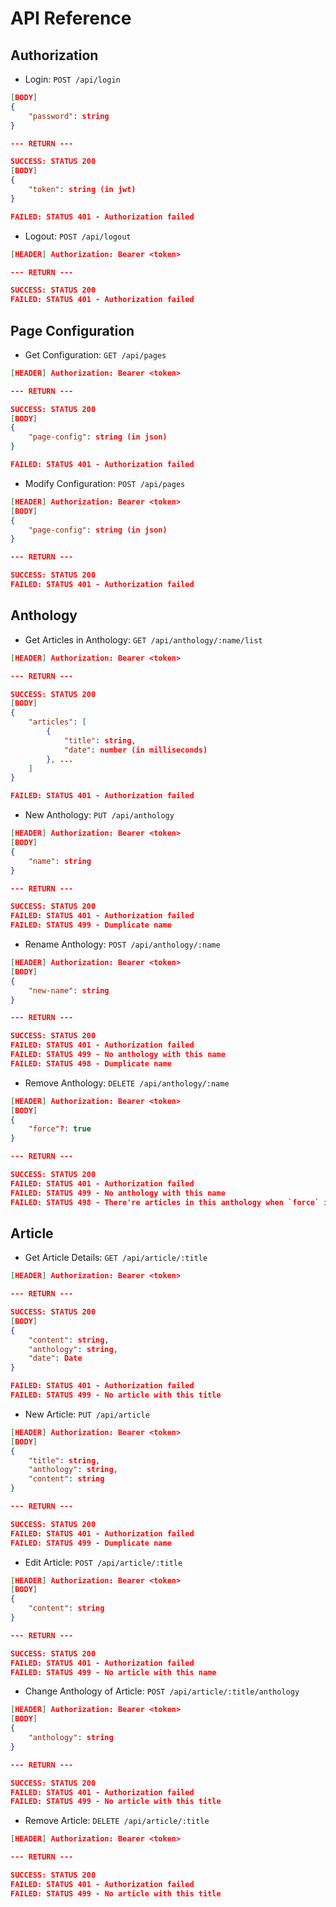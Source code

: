 # API Reference

## Authorization

- Login: `POST /api/login`

```json
[BODY]
{
    "password": string
}

--- RETURN ---

SUCCESS: STATUS 200
[BODY]
{
    "token": string (in jwt)
}

FAILED: STATUS 401 - Authorization failed
```

- Logout: `POST /api/logout`

```json
[HEADER] Authorization: Bearer <token>

--- RETURN ---

SUCCESS: STATUS 200
FAILED: STATUS 401 - Authorization failed
```

## Page Configuration

- Get Configuration: `GET /api/pages`

```json
[HEADER] Authorization: Bearer <token>

--- RETURN ---

SUCCESS: STATUS 200
[BODY]
{
    "page-config": string (in json)
}

FAILED: STATUS 401 - Authorization failed
```

- Modify Configuration: `POST /api/pages`

```json
[HEADER] Authorization: Bearer <token>
[BODY]
{
    "page-config": string (in json)
}

--- RETURN ---

SUCCESS: STATUS 200
FAILED: STATUS 401 - Authorization failed
```

## Anthology

- Get Articles in Anthology: `GET /api/anthology/:name/list`

```json
[HEADER] Authorization: Bearer <token>

--- RETURN ---

SUCCESS: STATUS 200
[BODY]
{
    "articles": [
        {
            "title": string,
            "date": number (in milliseconds)
        }, ...
    ]
}

FAILED: STATUS 401 - Authorization failed
```

- New Anthology: `PUT /api/anthology`

```json
[HEADER] Authorization: Bearer <token>
[BODY]
{
    "name": string
}

--- RETURN ---

SUCCESS: STATUS 200
FAILED: STATUS 401 - Authorization failed
FAILED: STATUS 499 - Dumplicate name
```

- Rename Anthology: `POST /api/anthology/:name`

```json
[HEADER] Authorization: Bearer <token>
[BODY]
{
    "new-name": string
}

--- RETURN ---

SUCCESS: STATUS 200
FAILED: STATUS 401 - Authorization failed
FAILED: STATUS 499 - No anthology with this name
FAILED: STATUS 498 - Dumplicate name
```

- Remove Anthology: `DELETE /api/anthology/:name`

```json
[HEADER] Authorization: Bearer <token>
[BODY]
{
    "force"?: true
}

--- RETURN ---

SUCCESS: STATUS 200
FAILED: STATUS 401 - Authorization failed
FAILED: STATUS 499 - No anthology with this name
FAILED: STATUS 498 - There're articles in this anthology when `force` is not specified or `false`
```

## Article

- Get Article Details: `GET /api/article/:title`

```json
[HEADER] Authorization: Bearer <token>

--- RETURN ---

SUCCESS: STATUS 200
[BODY]
{
    "content": string,
    "anthology": string,
    "date": Date
}

FAILED: STATUS 401 - Authorization failed
FAILED: STATUS 499 - No article with this title
```

- New Article: `PUT /api/article`

```json
[HEADER] Authorization: Bearer <token>
[BODY]
{
    "title": string,
    "anthology": string,
    "content": string
}

--- RETURN ---

SUCCESS: STATUS 200
FAILED: STATUS 401 - Authorization failed
FAILED: STATUS 499 - Dumplicate name
```

- Edit Article: `POST /api/article/:title`

```json
[HEADER] Authorization: Bearer <token>
[BODY]
{
    "content": string
}

--- RETURN ---

SUCCESS: STATUS 200
FAILED: STATUS 401 - Authorization failed
FAILED: STATUS 499 - No article with this name
```

- Change Anthology of Article: `POST /api/article/:title/anthology`

```json
[HEADER] Authorization: Bearer <token>
[BODY]
{
    "anthology": string
}

--- RETURN ---

SUCCESS: STATUS 200
FAILED: STATUS 401 - Authorization failed
FAILED: STATUS 499 - No article with this title
```

- Remove Article: `DELETE /api/article/:title`

```json
[HEADER] Authorization: Bearer <token>

--- RETURN ---

SUCCESS: STATUS 200
FAILED: STATUS 401 - Authorization failed
FAILED: STATUS 499 - No article with this title
```